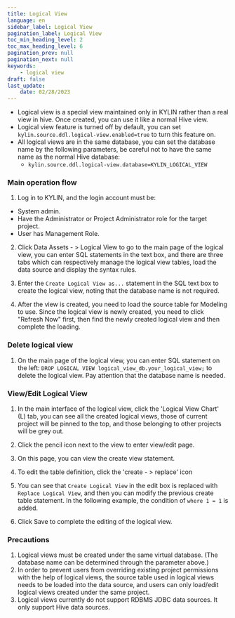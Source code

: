 ```yaml
---
title: Logical View
language: en
sidebar_label: Logical View
pagination_label: Logical View
toc_min_heading_level: 2
toc_max_heading_level: 6
pagination_prev: null
pagination_next: null
keywords:
    - logical view
draft: false
last_update:
    date: 02/28/2023
---
```


- Logical view is a special view maintained only in KYLIN rather than a real view in hive. Once created, you can use it like a normal Hive view.
- Logical view feature is turned off by default, you can set `kylin.source.ddl.logical-view.enabled=true` to turn this feature on.
- All logical views are in the same database, you can set the database name by the following parameters, be careful not to have the same name as the normal Hive database:
  - `kylin.source.ddl.logical-view.database=KYLIN_LOGICAL_VIEW`

### Main operation flow
1. Log in to KYLIN, and the login account must be:
- System admin.
- Have the Administrator or Project Administrator role for the target project.
- User has Management Role.

2. Click Data Assets - > Logical View to go to the main page of the logical view, you can enter SQL statements in the text box, and there are three tabs which can respectively manage the logical view tables, load the data source and display the syntax rules. 

3. Enter the `Create Logical View as...` statement in the SQL text box to create the logical view, noting that the database name is not required.
4. After the view is created, you need to load the source table for Modeling to use. Since the logical view is newly created, you need to click "Refresh Now" first, then find the newly created logical view and then complete the loading. 
   

### Delete logical view
1. On the main page of the logical view, you can enter SQL statement on the left: `DROP LOGICAL VIEW logical_view_db.your_logical_view;` to delete the logical view. Pay attention that the database name is needed.


### View/Edit Logical View
1. In the main interface of the logical view, click the 'Logical View Chart' (L) tab, you can see all the created logical views, those of current project will be pinned to the top, and those belonging to other projects will be grey out.
2. Click the pencil icon next to the view to enter view/edit page.

3. On this page, you can view the create view statement.
4. To edit the table definition, click the 'create - > replace' icon

5. You can see that `Create Logical View` in the edit box is replaced with `Replace Logical View`, and then you can modify the previous create table statement. In the following example, the condition of `where 1 = 1` is added.

6. Click Save to complete the editing of the logical view.

### Precautions
1. Logical views must be created under the same virtual database. (The database name can be determined through the parameter above.)
2. In order to prevent users from overriding existing project permissions with the help of logical views, the source table used in logical views needs to be loaded into the data source, and users can only load/edit logical views created under the same project.
3. Logical views currently do not support RDBMS JDBC data sources. It only support Hive data sources.